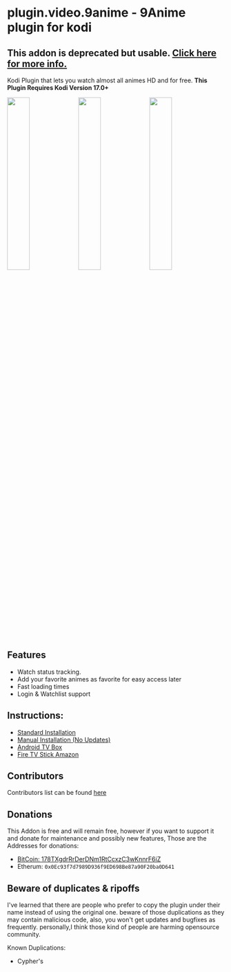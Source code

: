 # plugin.video.9anime - 9Anime plugin for kodi
## This addon is deprecated but usable. [Click here for more info.](https://github.com/DxCx/plugin.video.9anime/issues/352)

Kodi Plugin that lets you watch almost all animes HD and for free.
**This Plugin Requires Kodi Version 17.0+**

<img width="32%" src="https://cloud.githubusercontent.com/assets/1080411/24332363/dc0cc630-124d-11e7-9a5a-fdb2447f49aa.png"> <img width="32%" src="https://cloud.githubusercontent.com/assets/1080411/24332369/e4fc41ee-124d-11e7-86b0-6749b19f2b7c.png"> <img width="32%" src="https://cloud.githubusercontent.com/assets/1080411/24332370/e7405526-124d-11e7-9e9c-523312e52cb2.png">

## Features
* Watch status tracking.
* Add your favorite animes as favorite for easy access later
* Fast loading times
* Login & Watchlist support

## Instructions:

* [Standard Installation](https://github.com/DxCx/plugin.video.9anime/wiki/Standard-Installation)
* [Manual Installation (No Updates)](https://github.com/DxCx/plugin.video.9anime/wiki/Manual-Installation)
* [Android TV Box](https://github.com/DxCx/plugin.video.9anime/wiki/Install-on-Android-TV-Box)
* [Fire TV Stick Amazon](https://github.com/DxCx/plugin.video.9anime/wiki/Install-on-Amazon-Fire-TV-Stick)

## Contributors
Contributors list can be found [here](https://github.com/DxCx/plugin.video.9anime/wiki/Contributors)

## Donations
This Addon is free and will remain free, however if you want to support it and
donate for maintenance and possibly new features, Those are the Addresses for donations:
 - [BitCoin: 178TXgdrRrDerDNm1RtCcxzC3wKnnrF6iZ](https://blockchain.info/address/178TXgdrRrDerDNm1RtCcxzC3wKnnrF6iZ)
 - Etherum: `0x0Ec93f7d7989D936f9ED698Be87a90F20ba0D641`

## Beware of duplicates & ripoffs
I've learned that there are people who prefer to copy the plugin under their name
instead of using the original one.
beware of those duplications as they may contain malicious code,
also, you won't get updates and bugfixes as frequently.
personally,I think those kind of people are harming opensource community.

Known Duplications:
 - Cypher's
